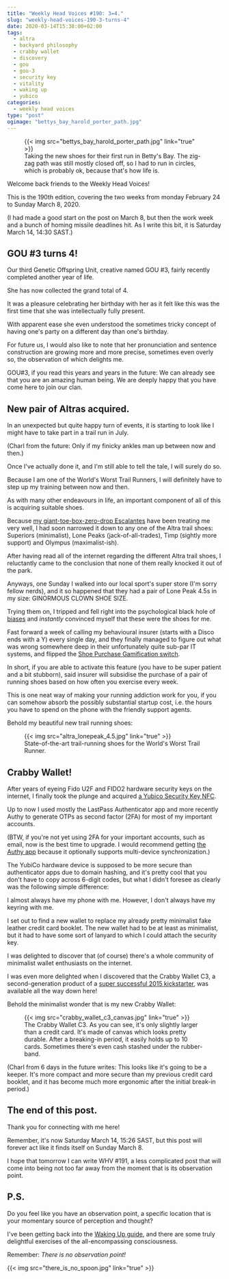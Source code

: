 ```yaml
---
title: "Weekly Head Voices #190: 3=4."
slug: "weekly-head-voices-190-3-turns-4"
date: 2020-03-14T15:38:00+02:00
tags:
  - altra
  - backyard philosophy
  - crabby wallet
  - discovery
  - gou
  - gou-3
  - security key
  - vitality
  - waking up
  - yubico
categories:
  - weekly head voices
type: "post"
ogimage: "bettys_bay_harold_porter_path.jpg"
---
```


<figure>
{{< img src="bettys_bay_harold_porter_path.jpg" link="true" >}}
<figcaption>
Taking the new shoes for their first run in Betty's Bay. The zig-zag path was
still mostly closed off, so I had to run in circles, which is probably ok,
because that's how life is.
</figcaption>
</figure>

Welcome back friends to the Weekly Head Voices!

This is the 190th edition, covering the two weeks from monday February 24 to
Sunday March 8, 2020.

(I had made a good start on the post on March 8, but then the work week and a
bunch of homing missile deadlines hit. As I write this bit, it is Saturday
March 14, 14:30 SAST.)

## GOU #3 turns 4!

Our third Genetic Offspring Unit, creative named GOU #3, fairly recently
completed another year of life.

She has now collected the grand total of 4.

It was a pleasure celebrating her birthday with her as it felt like this was
the first time that she was intellectually fully present.

With apparent ease she even understood the sometimes tricky concept of having
one's party on a different day than one's birthday.

For future us, I would also like to note that her pronunciation and sentence
construction are growing more and more precise, sometimes even overly so, the
observation of which delights me.

GOU#3, if you read this years and years in the future: We can already see that
you are an amazing human being. We are deeply happy that you have come here to
join our clan.

## New pair of Altras acquired.

In an unexpected but quite happy turn of events, it is starting to look like I
might have to take part in a trail run in July.

(Charl from the future: Only if my finicky ankles man up between now and then.)

Once I've actually done it, and I'm still able to tell the tale, I will surely
do so.

Because I am one of the World's Worst Trail Runners, I will definitely have to
step up my training between now and then.

As with many other endeavours in life, an important component of all of this is
acquiring suitable shoes.

Because [my giant-toe-box-zero-drop
Escalantes](/2019/09/09/weekly-head-voices-177-streakers/) have been treating
me very well, I had soon narrowed it down to any one of the Altra trail shoes:
Superiors (minimalist), Lone Peaks (jack-of-all-trades), Timp (sightly more
support) and Olympus (maximalist-ish).

After having read all of the internet regarding the different Altra trail
shoes, I reluctantly came to the conclusion that none of them really knocked it
out of the park.

Anyways, one Sunday I walked into our local sport's super store (I'm sorry
fellow nerds), and it so happened that they had a pair of Lone Peak 4.5s in my
size: GINORMOUS CLOWN SHOE SIZE.

Trying them on, I tripped and fell right into the psychological black hole of
[biases](https://en.wikipedia.org/wiki/List_of_cognitive_biases) and
*instantly* convinced myself that these were the shoes for me.

Fast forward a week of calling my behavioural insurer (starts with a Disco ends
with a Y) every single day, and they finally managed to figure out what was
wrong somewhere deep in their unfortunately quite sub-par IT systems, and
flipped the [Shoe Purchase Gamification
switch](https://www.discovery.co.za/vitality/fitness-booster-shoe).

In short, if you are able to activate this feature (you have to be super
patient and a bit stubborn), said insurer will subsidise the purchase of a pair
of running shoes based on how often you exercise every week.

This is one neat way of making your running addiction work for you, if you can
somehow absorb the possibly substantial startup cost, i.e. the hours you have
to spend on the phone with the friendly support agents.

Behold my beautiful new trail running shoes:

<figure>
{{< img src="altra_lonepeak_4.5.jpg" link="true" >}}

<figcaption>State-of-the-art trail-running shoes for the World's Worst Trail
Runner.</figcaption>

</figure>

## Crabby Wallet!

After years of eyeing Fido U2F and FIDO2 hardware security keys on the
internet, I finally took the plunge and acquired [a Yubico Security Key
NFC](https://www.yubico.com/product/security-key-nfc-by-yubico).

Up to now I used mostly the LastPass Authenticator app and more recently Authy
to generate OTPs as second factor (2FA) for most of my important accounts.

(BTW, if you're not yet using 2FA for your important accounts, such as email,
now is the best time to upgrade. I would recommend getting [the Authy
app](https://authy.com/) because it optionally supports multi-device
synchronization.)

The YubiCo hardware device is supposed to be more secure than authenticator
apps due to domain hashing, and it's pretty cool that you don't have to copy
across 6-digit codes, but what I didn't foresee as clearly was the following
simple difference:

I almost always have my phone with me. However, I don't always have my keyring
with me.

I set out to find a new wallet to replace my already pretty minimalist fake
leather credit card booklet. The new wallet had to be at least as minimalist,
but it had to have some sort of lanyard to which I could attach the security
key.

I was delighted to discover that (of course) there's a whole community of
minimalist wallet enthusiasts on the internet.

I was even more delighted when I discovered that the Crabby Wallet C3, a
second-generation product of a [super successful 2015
kickstarter](https://www.kickstarter.com/projects/1369622196/the-crabby-wallet-a-wallet-that-is-not-for-everyon),
was available all the way down here!

Behold the minimalist wonder that is my new Crabby Wallet:

<figure>
{{< img src="crabby_wallet_c3_canvas.jpg" link="true" >}}
<figcaption>
The Crabby Wallet C3. As you can see, it's only slightly larger than a credit
card. It's made of canvas which looks pretty durable. After a breaking-in
period, it easily holds up to 10 cards. Sometimes there's even cash stashed
under the rubber-band.
</figcaption>
</figure>

(Charl from 6 days in the future writes: This looks like it's going to be a
keeper. It's more compact and more secure than my previous credit card booklet,
and it has become much more ergonomic after the initial break-in period.)

## The end of this post.

Thank you for connecting with me here!

Remember, it's now Saturday March 14, 15:26 SAST, but this post will forever
act like it finds itself on Sunday March 8.

I hope that tomorrow I can write WHV #191, a less complicated post that will
come into being not too far away from the moment that is its observation point.

## P.S.

Do you feel like you have an observation point, a specific location that is
your momentary source of perception and thought?

I've been getting back into the [Waking Up guide](https://wakingup.com/), and
there are some truly delightful exercises of the all-encompassing
consciousness.

Remember: *There is no observation point!*

{{< img src="there_is_no_spoon.jpg" link="true" >}}
